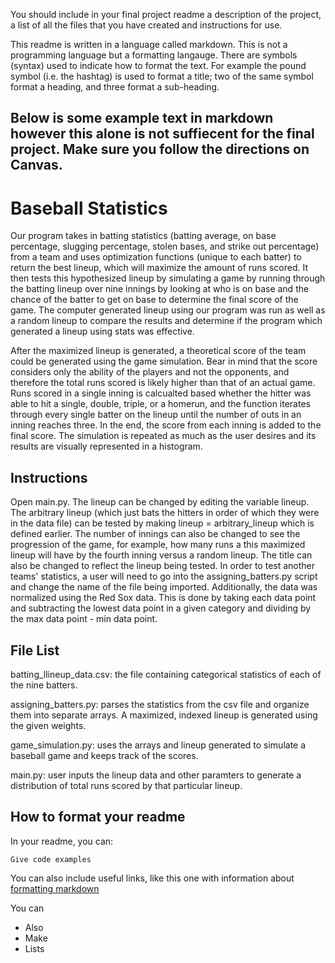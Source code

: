 You should include in your final project readme a description of the project, a list of all the files that you have created and instructions for use.

This readme is written in a language called markdown. This is not a programming language but a formatting langauge. There are symbols (syntax) used to indicate how to format the text. For example the pound symbol (i.e. the hashtag) is used to format a title; two of the same symbol format a heading, and three format a sub-heading.

Below is some example text in markdown however this alone is not suffiecent for the final project. **Make sure you follow the directions on Canvas.**
---------------------------------------------

# Baseball Statistics

Our program takes in batting statistics (batting average, on base percentage, slugging percentage, stolen bases, and strike out percentage) from a team and uses optimization functions (unique to each batter) to return the best lineup, which will maximize the amount of runs scored. It then tests this hypothesized lineup by simulating a game by running through the batting lineup over nine innings by looking at who is on base and the chance of the batter to get on base to determine the final score of the game. The computer generated lineup using our program was run as well as a random lineup to compare the results and determine if the program which generated a lineup using stats was effective.

After the maximized lineup is generated, a theoretical score of the team could be generated using the game simulation. Bear in mind that the score considers only the ability of the players and not the opponents, and therefore the total runs scored is likely higher than that of an actual game. Runs scored in a single inning is calcualted based whether the hitter was able to hit a single, double, triple, or a homerun, and the function iterates through every single batter on the lineup until the number of outs in an inning reaches three. In the end, the score from each inning is added to the final score. The simulation is repeated as much as the user desires and its results are visually represented in a histogram. 

## Instructions

Open main.py. The lineup can be changed by editing the variable lineup. The arbitrary lineup (which just bats the hitters in order of which they were in the data file) can be tested by making lineup = arbitrary_lineup which is defined earlier. The number of innings can also be changed to see the progression of the game, for example, how many runs a this maximized lineup will have by the fourth inning versus a random lineup. The title can also be changed to reflect the lineup being tested.
   In order to test another teams' statistics, a user will need to go into the assigning_batters.py script and change the name of the file being imported. Additionally, the data was normalized using the Red Sox data. This is done by taking each data point and subtracting the lowest data point in a given category and dividing by the max data point - min data point.

## File List

batting_llineup_data.csv: the file containing categorical statistics of each of the nine batters.

assigning_batters.py: parses the statistics from the csv file and organize them into separate arrays. A maximized, indexed lineup is generated using the given weights.

game_simulation.py: uses the arrays and lineup generated to simulate a baseball game and keeps track of the scores. 

main.py: user inputs the lineup data and other paramters to generate a distribution of total runs scored by that particular lineup. 

## How to format your readme

In your readme, you can:
```
Give code examples
```

You can also include useful links, like this one with information about [formatting markdown](https://help.github.com/en/articles/basic-writing-and-formatting-syntax)

You can 
- Also
- Make
- Lists
